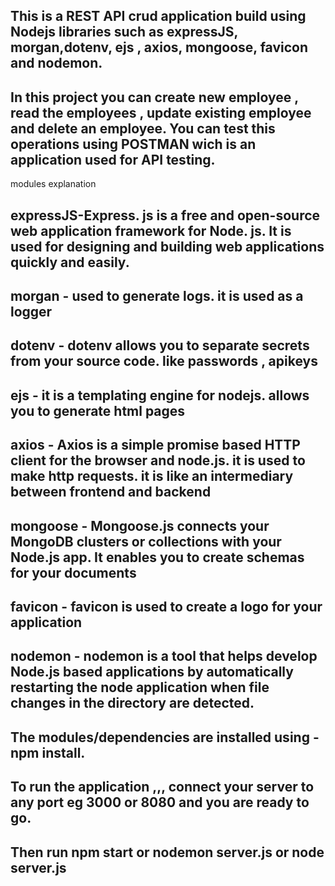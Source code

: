 ## This is a REST API crud application build using Nodejs libraries such as expressJS, morgan,dotenv, ejs , axios, mongoose, favicon and nodemon.
## In this project you can create new employee , read the employees , update existing employee and delete an employee. You can test this operations using POSTMAN wich is an application used for API testing.
modules explanation
## expressJS-Express. js is a free and open-source web application framework for Node. js. It is used for designing and building web applications quickly and easily.
## morgan - used to generate logs. it is used as a logger
## dotenv - dotenv allows you to separate secrets from your source code. like passwords , apikeys 
## ejs - it is a templating engine for nodejs. allows you to generate html pages 
## axios - Axios is a simple promise based HTTP client for the browser and node.js. it is used to make http requests. it is like an intermediary between frontend and backend
## mongoose - Mongoose.js connects your MongoDB clusters or collections with your Node.js app. It enables you to create schemas for your documents
## favicon - favicon is used to create a logo for your application
## nodemon - nodemon is a tool that helps develop Node.js based applications by automatically restarting the node application when file changes in the directory are detected.

## The modules/dependencies are installed using - npm install.
## To run the application ,,, connect your server to any port eg 3000 or 8080 and you are ready to go.
## Then run npm start or nodemon server.js or node server.js
